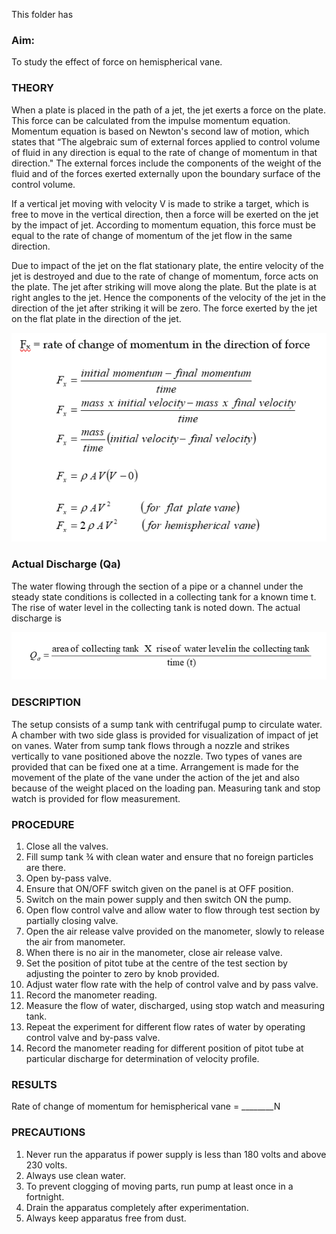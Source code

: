 This folder has 

### Aim: 

To study the effect of force on hemispherical vane.

### THEORY


When a plate is placed in the path of a jet, the jet exerts a force on the plate. This force can be calculated from the impulse momentum equation. Momentum equation is based on Newton's second law of motion, which states that “The algebraic sum of external forces applied to control volume of fluid in any direction is equal to the rate of change of momentum in that direction." The external forces include the components of the weight of the fluid and of the forces exerted externally upon the boundary surface of the control volume.

If a vertical jet moving with velocity V is made to strike a target, which is free to move in the vertical direction, then a force will be exerted on the jet by the impact of jet. According to momentum equation, this force must be equal to the rate of change of momentum of the jet flow in the same direction.

Due to impact of the jet on the flat stationary plate, the entire velocity of the jet is destroyed and due to the rate of change of momentum, force acts on the plate. The jet after striking will move along the plate. But the plate is at right angles to the jet. Hence the components of the velocity of the jet in the direction of the jet after striking it will be zero. The force exerted by the jet on the flat plate in the direction of the jet.
 

<img src="images/pic1.png"/>

### Actual Discharge (Qa)

The water flowing through the section of a pipe or a channel under the steady state conditions is collected in a collecting tank for a known time t. The rise of water level in the collecting tank is noted down. The actual discharge is

<img src="images/pic2.png"/>



### DESCRIPTION

The setup consists of a sump tank with centrifugal pump to circulate water. A chamber with two side glass is provided for visualization of impact of jet on vanes. Water from sump tank flows through a nozzle and strikes vertically to vane positioned above the nozzle. Two types of vanes are provided that can be fixed one at a time. Arrangement is made for the movement of the plate of the vane under the action of the jet and also because of the weight placed on the loading pan. Measuring tank and stop watch is provided for flow measurement.



### PROCEDURE

1.	Close all the valves.
2.	Fill sump tank ¾ with clean water and ensure that no foreign particles are there. 
3.	Open by-pass valve.
4.	Ensure that ON/OFF switch given on the panel is at OFF position.
5.	Switch on the main power supply and then switch ON the pump.
6.	Open flow control valve and allow water to flow through test section by partially closing valve.
7.	Open the air release valve provided on the manometer, slowly to release the air from manometer.
8.	When there is no air in the manometer, close air release valve.
9.	Set the position of pitot tube at the centre of the test section by adjusting the pointer to zero by knob provided.
10.	Adjust water flow rate with the help of control valve and by pass valve.
11.	Record the manometer reading.
12.	Measure the flow of water, discharged, using stop watch and measuring tank.
13.	Repeat the experiment for different flow rates of water by operating control valve and by-pass valve.
14.	Record the manometer reading for different position of pitot tube at particular discharge for determination of velocity profile.


### RESULTS

Rate of change of momentum for hemispherical vane = ________N


### PRECAUTIONS

1.	Never run the apparatus if power supply is less than 180 volts and above 230 volts.
2.	Always use clean water.
3.	To prevent clogging of moving parts, run pump at least once in a fortnight.
4.	Drain the apparatus completely after experimentation.
5.	Always keep apparatus free from dust.

